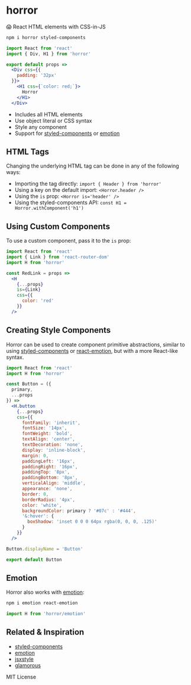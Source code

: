 
# horror

:scream: React HTML elements with CSS-in-JS

```sh
npm i horror styled-components
```

```jsx
import React from 'react'
import { Div, H1 } from 'horror'

export default props =>
  <Div css={{
    padding: '32px'
  }}>
    <H1 css={`color: red;`}>
      Horror
    </H1>
  </Div>
```

- Includes all HTML elements
- Use object literal or CSS syntax
- Style any component
- Support for [styled-components][sc] or [emotion][emotion]

## HTML Tags

Changing the underlying HTML tag can be done in any of the following ways:

- Importing the tag directly: `import { Header } from 'horror'`
- Using a key on the default import: `<Horror.header />`
- Using the `is` prop: `<Horror is='header' />`
- Using the styled-components API: `const H1 = Horror.withComponent('h1')`

## Using Custom Components

To use a custom component, pass it to the `is` prop:

```jsx
import React from 'react'
import { Link } from 'react-router-dom'
import H from 'horror'

const RedLink = props =>
  <H
    {...props}
    is={Link}
    css={{
      color: 'red'
    }}
  />
```

## Creating Style Components

Horror can be used to create component primitive abstractions, similar to using [styled-components][sc] or [react-emotion][emotion],
but with a more React-like syntax.

```jsx
import React from 'react'
import H from 'horror'

const Button = ({
  primary,
  ...props
}) =>
  <H.button
    {...props}
    css={{
      fontFamily: 'inherit',
      fontSize: '14px',
      fontWeight: 'bold',
      textAlign: 'center',
      textDecoration: 'none',
      display: 'inline-block',
      margin: 0,
      paddingLeft: '16px',
      paddingRight: '16px',
      paddingTop: '8px',
      paddingBottom: '8px',
      verticalAlign: 'middle',
      appearance: 'none',
      border: 0,
      borderRadius: '4px',
      color: 'white',
      backgroundColor: primary ? '#07c' : '#444',
      '&:hover': {
        boxShadow: 'inset 0 0 0 64px rgba(0, 0, 0, .125)'
      }
    }}
  />

Button.displayName = 'Button'

export default Button
```

## Emotion

Horror also works with [emotion][emotion]:

```sh
npm i emotion react-emotion
```

```jsx
import H from 'horror/emotion'
```

## Related & Inspiration

- [styled-components][sc]
- [emotion][emotion]
- [jsxstyle](https://github.com/smyte/jsxstyle)
- [glamorous](https://github.com/paypal/glamorous)

[emotion]: https://github.com/emotion-js/emotion
[sc]: https://github.com/styled-components/styled-components/

MIT License
